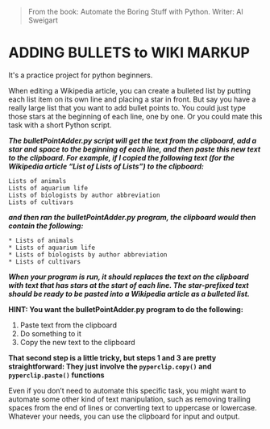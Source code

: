 >From the book: Automate the Boring Stuff with Python. Writer: Al Sweigart 

# ADDING BULLETS to WIKI MARKUP

It's a practice project for python beginners.

When editing a Wikipedia article, you can create a bulleted list by putting each list item on its own line and placing a star in front. But say you have a really large list that you want to add bullet points to. You could just type those stars at the beginning of each line, one by one. Or you could mate this task with a short Python script.
 
***The bulletPointAdder.py script will get the text from the clipboard, add a star and space to the beginning of each line, and then paste this new text to the clipboard.
For example, if I copied the following text (for the Wikipedia article “List of Lists of Lists”) to the clipboard:***
```
Lists of animals
Lists of aquarium life
Lists of biologists by author abbreviation
Lists of cultivars
```
***and then ran the bulletPointAdder.py program, the clipboard would then contain the following:***
```
* Lists of animals
* Lists of aquarium life
* Lists of biologists by author abbreviation
* Lists of cultivars
```
***When your program is run, it should replaces the text on the clipboard with text that has stars at the start of each line. The star-prefixed text should be ready to be pasted into a Wikipedia article as a bulleted list.*** 

**HINT: You want the bulletPointAdder.py program to do the following:**
1. Paste text from the clipboard
2. Do something to it
3. Copy the new text to the clipboard

**That second step is a little tricky, but steps 1 and 3 are pretty straightforward: They just involve the `pyperclip.copy()` and `pyperclip.paste()` functions**

Even if you don’t need to automate this specific task, you might want to automate some other kind of text manipulation, such as removing trailing spaces from the end of lines or converting text to uppercase or lowercase. Whatever your needs, you can use the clipboard for input and output.



